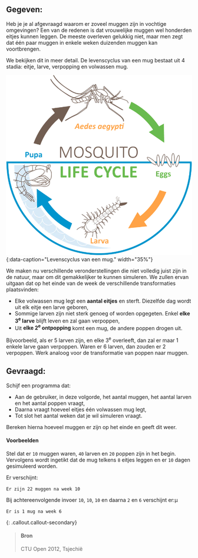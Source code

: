 ## Gegeven: 

Heb je je al afgevraagd waarom er zoveel muggen zijn in vochtige omgevingen? Een van de redenen is dat vrouwelijke muggen wel honderden eitjes kunnen leggen. De meeste overleven gelukkig niet, maar men zegt dat één paar muggen in enkele weken duizenden muggen kan voortbrengen.

We bekijken dit in meer detail. De levenscyclus van een mug bestaat uit 4 stadia: eitje, larve, verpopping en volwassen mug.

![Levenscyclus van een mug.](media/mosquito-life-cycle.png "Levenscyclus van een mug."){:data-caption="Levenscyclus van een mug." width="35%"}

We maken nu verschillende veronderstellingen die niet volledig juist zijn in de natuur, maar om dit gemakkelijker te kunnen simuleren. We zullen ervan uitgaan dat op het einde van de week de verschillende transformaties plaatsvinden:

- Elke volwassen mug legt een **aantal eitjes** en sterft. Diezelfde dag wordt uit elk eitje een larve geboren,
- Sommige larven zijn niet sterk genoeg of worden opgegeten. Enkel **elke 3<sup>e</sup> larve** blijft leven en zal gaan verpoppen,
- Uit **elke 2<sup>e</sup> ontpopping** komt een mug, de andere poppen drogen uit.

Bijvoorbeeld, als er 5 larven zijn, en elke 3<sup>e</sup> overleeft, dan zal er maar 1 enkele larve gaan verpoppen. Waren er 6 larven, dan zouden er 2 verpoppen. Werk analoog voor de transformatie van poppen naar muggen.

## Gevraagd:

Schijf een programma dat:

- Aan de gebruiker, in deze volgorde, het aantal muggen, het aantal larven en het aantal poppen vraagt,
- Daarna vraagt hoeveel eitjes één volwassen mug legt,
- Tot slot het aantal weken dat je wil simuleren vraagt.

Bereken hierna hoeveel muggen er zijn op het einde en geeft dit weer.

#### Voorbeelden

Stel dat er `10` muggen waren, `40` larven en `20` poppen zijn in het begin. Vervolgens wordt ingetikt dat de mug telkens `8` eitjes leggen en er `10` dagen gesimuleerd worden.

Er verschijnt:
```
Er zijn 22 muggen na week 10
```

Bij achtereenvolgende invoer `10`, `10`, `10` en daarna `2` en `6` verschijnt er:µ

```
Er is 1 mug na week 6
```

{: .callout.callout-secondary}
>#### Bron
> CTU Open 2012, Tsjechië